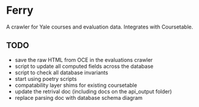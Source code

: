 # Ferry
A crawler for Yale courses and evaluation data. Integrates with Coursetable.

## TODO
- save the raw HTML from OCE in the evaluations crawler
- script to update all computed fields across the database
- script to check all database invariants
- start using poetry scripts
- compatability layer shims for existing coursetable
- update the retrival doc (including docs on the api_output folder)
- replace parsing doc with database schema diagram
